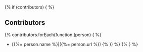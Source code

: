 {% if (contributors) { %}
## Contributors
{% contributors.forEach(function (person) { %}
+ [{%= person.name %}]({%= person.url %})
{% }) %}
{% } %}

